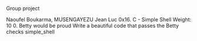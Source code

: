 Group project 

Naoufel Boukarma, MUSENGAYEZU Jean Luc
0x16. C - Simple Shell
 Weight: 10
0. Betty would be proud
Write a beautiful code that passes the Betty checks
simple_shell

